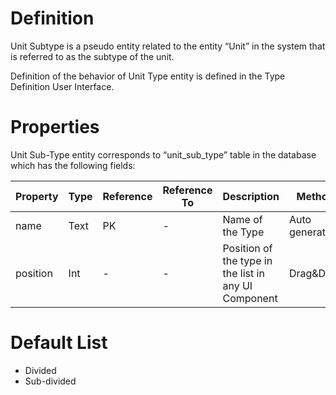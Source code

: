 # Definition
Unit Subtype is a pseudo entity related to the entity “Unit” in the system that is referred to as the subtype of the unit.

Definition of the behavior of Unit Type entity is defined in the Type Definition User Interface.

# Properties
Unit Sub-Type entity corresponds to “unit_sub_type” table in the database which has the following fields:

| Property  | Type   | Reference | Reference To | Description | Method
| ------    | ------ | ------    | ------       | ------      | ------
name|Text|PK|-|Name of the Type|Auto generated
position|Int|-|-|Position of the type in the list in any UI Component|Drag&Drop

# Default List
* Divided
* Sub-divided
